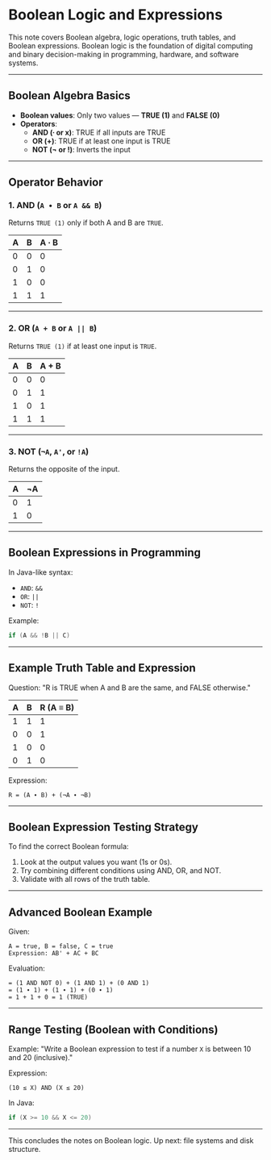 # Boolean Logic and Expressions

This note covers Boolean algebra, logic operations, truth tables, and Boolean expressions. Boolean logic is the foundation of digital computing and binary decision-making in programming, hardware, and software systems.

---

## Boolean Algebra Basics

- **Boolean values**: Only two values — **TRUE (1)** and **FALSE (0)**
- **Operators**:
  - **AND (∙ or x)**: TRUE if all inputs are TRUE
  - **OR (+)**: TRUE if at least one input is TRUE
  - **NOT (¬ or !)**: Inverts the input

---

## Operator Behavior

### 1. AND (`A ∙ B` or `A && B`)
Returns `TRUE (1)` only if both A and B are `TRUE`.

| A | B | A ∙ B |
|---|---|--------|
| 0 | 0 |   0    |
| 0 | 1 |   0    |
| 1 | 0 |   0    |
| 1 | 1 |   1    |

---

### 2. OR (`A + B` or `A || B`)
Returns `TRUE (1)` if at least one input is `TRUE`.

| A | B | A + B |
|---|---|--------|
| 0 | 0 |   0    |
| 0 | 1 |   1    |
| 1 | 0 |   1    |
| 1 | 1 |   1    |

---

### 3. NOT (`¬A`, `A'`, or `!A`)
Returns the opposite of the input.

| A | ¬A |
|---|----|
| 0 |  1 |
| 1 |  0 |

---

## Boolean Expressions in Programming

In Java-like syntax:

- `AND`: `&&`
- `OR`: `||`
- `NOT`: `!`

Example:
```java
if (A && !B || C)
```

---

## Example Truth Table and Expression

Question: "R is TRUE when A and B are the same, and FALSE otherwise."

| A | B | R (A ≡ B) |
|---|---|-----------|
| 1 | 1 |     1     |
| 0 | 0 |     1     |
| 1 | 0 |     0     |
| 0 | 1 |     0     |

Expression:
```
R = (A ∙ B) + (¬A ∙ ¬B)
```

---

## Boolean Expression Testing Strategy

To find the correct Boolean formula:
1. Look at the output values you want (1s or 0s).
2. Try combining different conditions using AND, OR, and NOT.
3. Validate with all rows of the truth table.

---

## Advanced Boolean Example

Given:
```
A = true, B = false, C = true  
Expression: AB' + AC + BC
```

Evaluation:
```
= (1 AND NOT 0) + (1 AND 1) + (0 AND 1)  
= (1 ∙ 1) + (1 ∙ 1) + (0 ∙ 1)  
= 1 + 1 + 0 = 1 (TRUE)
```

---

## Range Testing (Boolean with Conditions)

Example:
"Write a Boolean expression to test if a number `X` is between 10 and 20 (inclusive)."

Expression:
```
(10 ≤ X) AND (X ≤ 20)
```

In Java:  
```java
if (X >= 10 && X <= 20)
```

---

This concludes the notes on Boolean logic. Up next: file systems and disk structure.
